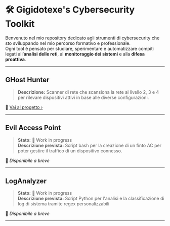 # 🛠️ Gigidotexe's Cybersecurity Toolkit

Benvenuto nel mio repository dedicato agli strumenti di cybersecurity che sto sviluppando nel mio percorso formativo e professionale.  
Ogni tool è pensato per studiare, sperimentare e automatizzare compiti legati all’**analisi delle reti**, al **monitoraggio dei sistemi** e alla **difesa proattiva**.

---

## GHost Hunter

> **Descrizione:** Scanner di rete che scansiona la rete al livello 2, 3 e 4 per rilevare dispositivi attivi in base alle diverse configurazioni.  

📁 [Vai al progetto ›](https://github.com/Gigidotexe/GHost-Hunter)  

---

## Evil Access Point

> **Stato:** 🚧 Work in progress  
> **Descrizione prevista:** Script bash per la creazione di un finto AC per poter gestire il traffico di un dispositivo connesso.

📁 *Disponibile a breve*

---

## LogAnalyzer

> **Stato:** 🚧 Work in progress  
> **Descrizione prevista:** Script Python per l'analisi e la classificazione di log di sistema tramite regex personalizzabili

📁 *Disponibile a breve*

---





